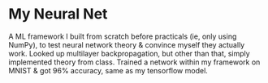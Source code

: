 # My Neural Net

A ML framework I built from scratch before practicals (ie, only using NumPy), to test neural network theory & convince myself they actually work. Looked up multilayer backpropagation, but other than that, simply implemented theory from class. Trained a network within my framework on MNIST & got 96% accuracy, same as my tensorflow model.
